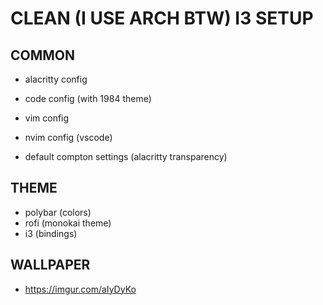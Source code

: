 # CLEAN (I USE ARCH BTW) I3 SETUP #

## COMMON
- alacritty config
- code config (with 1984 theme)
- vim config
- nvim config (vscode)

- default compton settings (alacritty transparency)

## THEME
- polybar (colors)
- rofi (monokai theme)
- i3 (bindings)

## WALLPAPER
- https://imgur.com/aIyDyKo
